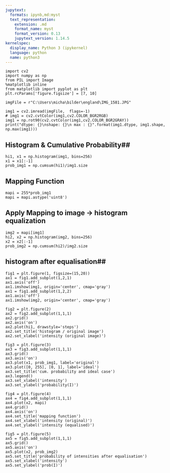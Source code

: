 ```yaml
---
jupytext:
  formats: ipynb,md:myst
  text_representation:
    extension: .md
    format_name: myst
    format_version: 0.13
    jupytext_version: 1.14.5
kernelspec:
  display_name: Python 3 (ipykernel)
  language: python
  name: python3
---
```


```{code-cell} ipython3
import cv2
import numpy as np
from PIL import Image
%matplotlib inline
from matplotlib import pyplot as plt
plt.rcParams['figure.figsize'] = [7, 10]
```

```{code-cell} ipython3
imgFile = r"C:\Users\micha\bilder\england\IMG_1581.JPG"
```

```{code-cell} ipython3
img1 = cv2.imread(imgFile,  flags=-1)
# img1 = cv2.cvtColor(img1,cv2.COLOR_BGR2RGB)
img1 = np.rot90(cv2.cvtColor(img1,cv2.COLOR_BGR2GRAY))
print("dtype: {}\nshape: {}\n max : {}".format(img1.dtype, img1.shape, np.max(img1)))
```

## Histogram & Cumulative Probability##

```{code-cell} ipython3
hi1, x1 = np.histogram(img1, bins=256)
x1 = x1[:-1]
prob_img1 = np.cumsum(hi1)/img1.size
```

## Mapping Function ##

```{code-cell} ipython3
mapi = 255*prob_img1
mapi = mapi.astype('uint8')
```

## Apply Mapping to image -> histogram equalization ##

```{code-cell} ipython3
img2 = mapi[img1]
hi2, x2 = np.histogram(img2, bins=256)
x2 = x2[:-1]
prob_img2 = np.cumsum(hi2)/img2.size
```

## histogram after equalisation##

```{code-cell} ipython3
fig1 = plt.figure(1, figsize=(15,20))
ax1 = fig1.add_subplot(1,2,1)
ax1.axis('off')
ax1.imshow(img1, origin='center', cmap='gray')
ax1 = fig1.add_subplot(1,2,2)
ax1.axis('off')
ax1.imshow(img2, origin='center', cmap='gray')
```

```{code-cell} ipython3
fig2 = plt.figure(2)
ax2 = fig2.add_subplot(1,1,1)
ax2.grid()
ax2.axis('on')
ax2.plot(hi1, drawstyle='steps')
ax2.set_title('histogram / original image')
ax2.set_xlabel('intensity (original image)')
```

```{code-cell} ipython3
fig3 = plt.figure(3)
ax3 = fig3.add_subplot(1,1,1)
ax3.grid()
ax3.axis('on')
ax3.plot(x1, prob_img1, label='original')
ax3.plot([0, 255], [0, 1], label='ideal')
ax3.set_title('cum. probability and ideal case')
ax3.legend()
ax3.set_xlabel('intensity')
ax3.set_ylabel('probability(I)')
```

```{code-cell} ipython3
fig4 = plt.figure(4)
ax4 = fig4.add_subplot(1,1,1)
ax4.plot(x2, mapi)
ax4.grid()
ax4.axis('on')
ax4.set_title('mapping function')
ax4.set_xlabel('intensity (original)')
ax4.set_ylabel('intensity (equalised)')
```

```{code-cell} ipython3
fig5 = plt.figure(5)
ax5 = fig5.add_subplot(1,1,1)
ax5.grid()
ax5.axis('on')
ax5.plot(x2, prob_img2)
ax5.set_title('probability of intensities after equalisation')
ax5.set_xlabel('intensity')
ax5.set_ylabel('prob(I)')
```

```{code-cell} ipython3

```
